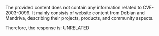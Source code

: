 The provided content does not contain any information related to CVE-2003-0099. It mainly consists of website content from Debian and Mandriva, describing their projects, products, and community aspects.

Therefore, the response is: UNRELATED